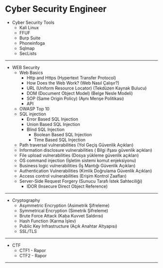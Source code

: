 # Cyber Security Engineer

- Cyber Security Tools
   - Kali Linux
   - FFUF
   - Burp Suite
   - Phoneinfoga
   - Sqlmap
   - SecLists

-------------------------------------

- WEB Security
   - Web Basics 
      - Http and Https (Hypertext Transfer Protocol)
      - How Does the Web Work? (Web Nasıl Çalışır?)
      - URL (Uniform Resource Locator) (Tekdüzen Kaynak Bulucu)
      - DOM (Document Object Model) (Belge Nesle Modeli)
      - SOP (Same Origin Policy) (Aynı Menşe Politikası)
      - API 
   - OWASP Top 10
   - SQL injection
      - Error Based SQL Injection
      - Union Based SQL Injection
      - Blind SQL Injection
         - Boolean Based SQL Injection
         - Time Based SQL Injection
   - Path traversal vulnerabilities (Yol Geçiş Güvenlik Açıkları)
   - Information disclosure vulnerabilities ( Bilgi ifşası güvenlik açıkları)
   - File upload vulnerabilities (Dosya yükleme güvenlik açıkları)
   - OS command injection (İşletim sistemi komut enjeksiyonu)
   - Business logic vulnerabilities (İş Mantığı Güvenlik Açıkları)
   - Authentication Vulnerabilities (Kimlik Doğrulama Güvenlik Açıkları)
   - Access control vulnerabilities (Erişim Kontrol Zaafları)
   - Server-Side Request Forgery (Sunucu Tarafı İstek Sahteciliği)
      - IDOR (Insecure Direct Object Reference)

-------------------------------------

- Cryptography
   - Asymmetric Encryption (Asimetrik Şifreleme)
   - Symmetrical Encryption (Simetrik Şifreleme)
   - Brute Force Attack (Kaba Kuvvet Saldırısı)
   - Hash Function (Karma İşlev)
   - Public Key Infrastructure (Açık Anahtar Altyapısı)
   - SSL/TLS 

-------------------------------------

- CTF
   - CTF1 - Rapor
   - CTF2 - Rapor
 
-------------------------------------
